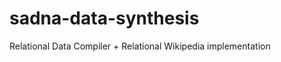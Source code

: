 sadna-data-synthesis
====================

Relational Data Compiler + Relational Wikipedia implementation
